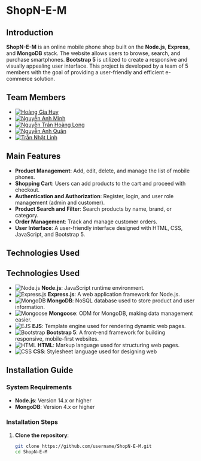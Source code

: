 # **ShopN-E-M**

## **Introduction**

**ShopN-E-M** is an online mobile phone shop built on the **Node.js**, **Express**, and **MongoDB** stack. The website allows users to browse, search, and purchase smartphones. **Bootstrap 5** is utilized to create a responsive and visually appealing user interface. This project is developed by a team of 5 members with the goal of providing a user-friendly and efficient e-commerce solution.


## **Team Members**

- [![Hoàng Gia Huy](https://img.shields.io/badge/GitHub-Hoàng%20Gia%20Huy-181717?style=flat&logo=github)](https://github.com/huyhoanglc)
- [![Nguyễn Anh Minh](https://img.shields.io/badge/GitHub-Nguyễn%20Anh%20Minh-181717?style=flat&logo=github)](https://github.com/nguyenanhminh)
- [![Nguyễn Trần Hoàng Long](https://img.shields.io/badge/GitHub-Nguyễn%20Trần%20Hoàng%20Long-181717?style=flat&logo=github)](https://github.com/HoangLong510)
- [![Nguyễn Anh Quân](https://img.shields.io/badge/GitHub-Nguyễn%20Anh%20Quân-181717?style=flat&logo=github)](https://github.com/nguyenanhquan)
- [![Trần Nhật Linh](https://img.shields.io/badge/GitHub-Trần%20Nhật%20Linh-181717?style=flat&logo=github)](https://github.com/trannhatlinh)


## **Main Features**

- **Product Management**: Add, edit, delete, and manage the list of mobile phones.
- **Shopping Cart**: Users can add products to the cart and proceed with checkout.
- **Authentication and Authorization**: Register, login, and user role management (admin and customer).
- **Product Search and Filter**: Search products by name, brand, or category.
- **Order Management**: Track and manage customer orders.
- **User Interface**: A user-friendly interface designed with HTML, CSS, JavaScript, and Bootstrap 5.

## **Technologies Used**

## **Technologies Used**

- ![Node.js](https://img.shields.io/badge/Node.js-339933?style=for-the-badge&logo=nodedotjs&logoColor=white) **Node.js**: JavaScript runtime environment.
- ![Express.js](https://img.shields.io/badge/Express.js-000000?style=for-the-badge&logo=express&logoColor=white) **Express.js**: A web application framework for Node.js.
- ![MongoDB](https://img.shields.io/badge/MongoDB-47A248?style=for-the-badge&logo=mongodb&logoColor=white) **MongoDB**: NoSQL database used to store product and user information.
- ![Mongoose](https://img.shields.io/badge/Mongoose-880000?style=for-the-badge&logoColor=white) **Mongoose**: ODM for MongoDB, making data management easier.
- ![EJS](https://img.shields.io/badge/EJS-8BC34A?style=for-the-badge&logoColor=white) **EJS**: Template engine used for rendering dynamic web pages.
- ![Bootstrap](https://img.shields.io/badge/Bootstrap-563D7C?style=for-the-badge&logo=bootstrap&logoColor=white) **Bootstrap 5**: A front-end framework for building responsive, mobile-first websites.
- ![HTML](https://img.shields.io/badge/HTML5-E34F26?style=for-the-badge&logo=html5&logoColor=white) **HTML**: Markup language used for structuring web pages.
- ![CSS](https://img.shields.io/badge/CSS3-1572B6?style=for-the-badge&logo=css3&logoColor=white) **CSS**: Stylesheet language used for designing web


## **Installation Guide**

### **System Requirements**

- **Node.js**: Version 14.x or higher
- **MongoDB**: Version 4.x or higher

### **Installation Steps**

1. **Clone the repository**:
   ```bash
   git clone https://github.com/username/ShopN-E-M.git
   cd ShopN-E-M
